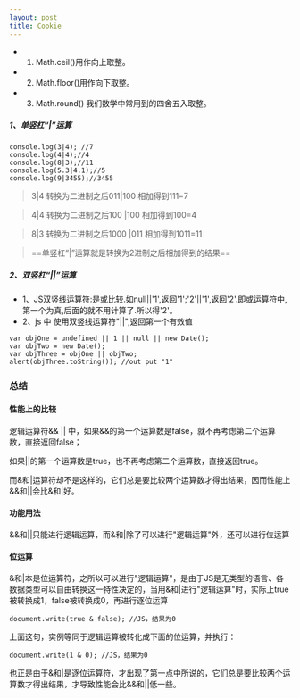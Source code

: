 ```yaml
---
layout: post
title: Cookie
---
```


- 1. Math.ceil()用作向上取整。
- 2. Math.floor()用作向下取整。
- 3. Math.round() 我们数学中常用到的四舍五入取整。

##### 1、单竖杠“|”运算

```
console.log(3|4); //7
console.log(4|4);//4
console.log(8|3);//11
console.log(5.3|4.1);//5
console.log(9|3455);//3455
```
> 3|4
转换为二进制之后011|100  相加得到111=7

> 4|4
转换为二进制之后100 |100  相加得到100=4

> 8|3
转换为二进制之后1000 |011  相加得到1011=11

> ==单竖杠“|”运算就是转换为2进制之后相加得到的结果==

#####  2、双竖杠“||”运算
- 1、JS双竖线运算符:是或比较.如null||'1',返回'1';'2'||'1',返回'2'.即或运算符中,第一个为真,后面的就不用计算了.所以得'2'。
- 2、js 中 使用双竖线运算符"||",返回第一个有效值

```
var objOne = undefined || 1 || null || new Date(); 
var objTwo = new Date(); 
var objThree = objOne || objTwo; 
alert(objThree.toString()); //out put "1"
```
### 总结

#### 性能上的比较

逻辑运算符&& || 中，如果&&的第一个运算数是false，就不再考虑第二个运算数，直接返回false；

如果||的第一个运算数是true，也不再考虑第二个运算数，直接返回true。

而&和|运算符却不是这样的，它们总是要比较两个运算数才得出结果，因而性能上&&和||会比&和|好。

#### 功能用法

&&和||只能进行逻辑运算，而&和|除了可以进行"逻辑运算"外，还可以进行位运算

#### 位运算

&和|本是位运算符，之所以可以进行"逻辑运算"，是由于JS是无类型的语言、各数据类型可以自由转换这一特性决定的，当用&和|进行"逻辑运算"时，实际上true被转换成1，false被转换成0，再进行逐位运算

```
document.write(true & false); //JS，结果为0
```
上面这句，实例等同于逻辑运算被转化成下面的位运算，并执行：
```
document.write(1 & 0); //JS，结果为0
```
也正是由于&和|是逐位运算符，才出现了第一点中所说的，它们总是要比较两个运算数才得出结果，才导致性能会比&&和||低一些。